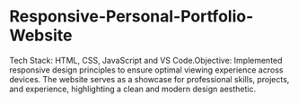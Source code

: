 # Responsive-Personal-Portfolio-Website
Tech Stack: HTML, CSS, JavaScript and VS Code.Objective: Implemented responsive design principles to ensure optimal viewing experience across devices. The website serves as a showcase for professional skills, projects, and experience, highlighting a clean and modern design aesthetic.
